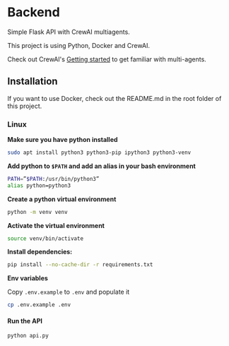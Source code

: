 # Backend

Simple Flask API with CrewAI multiagents.


This project is using Python, Docker and CrewAI.

Check out CrewAI's [Getting started](https://github.com/joaomdmoura/crewAI?tab=readme-ov-file#getting-started) to get familiar with multi-agents.

## Installation

If you want to use Docker, check out the README.md in the root folder of this project.

### Linux

**Make sure you have python installed**

```bash
sudo apt install python3 python3-pip ipython3 python3-venv
```

**Add python to ``$PATH`` and add an alias in your bash environment**

```bash
PATH=”$PATH:/usr/bin/python3”
alias python=python3
```

**Create a python virtual environment**

```bash
python -m venv venv
```

**Activate the virtual environment**

```bash
source venv/bin/activate
```

**Install dependencies:**

```bash
pip install --no-cache-dir -r requirements.txt
```

**Env variables**

Copy `.env.example` to `.env` and populate it

```bash
cp .env.example .env
```

#### Run the API

```bash
python api.py
```
